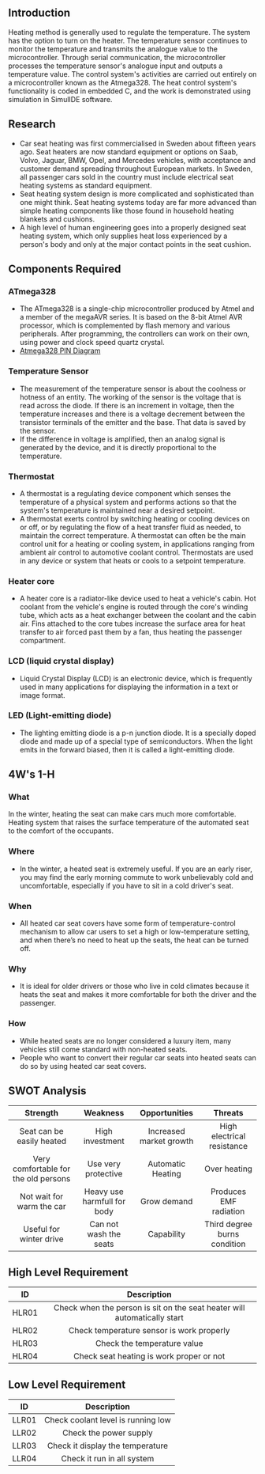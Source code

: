 ## Introduction
Heating method is generally used to regulate the temperature. The system has the option to turn on the heater. The temperature sensor continues to monitor the temperature and transmits the analogue value to the microcontroller. Through serial communication, the microcontroller processes the temperature sensor's analogue input and outputs a temperature value. The control system's activities are carried out entirely on a microcontroller known as the Atmega328. The heat control system's functionality is coded in embedded C, and the work is demonstrated using simulation in SimulIDE software.
## Research
-   Car seat heating was first commercialised in Sweden about fifteen years ago. Seat heaters are now standard equipment or options on Saab, Volvo, Jaguar, BMW, Opel, and Mercedes vehicles, with acceptance and customer demand spreading throughout European markets. In Sweden, all passenger cars sold in the country must include electrical seat heating systems as standard equipment.
-   Seat heating system design is more complicated and sophisticated than one might think. Seat heating systems today are far more advanced than simple heating components like those found in household heating blankets and cushions.
-  A high level of human engineering goes into a properly designed seat heating system, which only supplies heat loss experienced by a person's body and only at the major contact points in the seat cushion.
## Components Required
### ATmega328
-   The ATmega328 is a single-chip microcontroller produced by Atmel and a member of the megaAVR series. It is based on the 8-bit Atmel AVR processor, which is complemented by flash memory and various peripherals. After programming, the controllers can work on their own, using power and clock speed quartz crystal.
-   [Atmega328 PIN Diagram](https://user-images.githubusercontent.com/98877997/157062921-6d20c6dc-cb50-4b29-980f-2341730079fc.png)
### Temperature Sensor
-   The measurement of the temperature sensor is about the coolness or hotness of an entity. The working of the sensor is the voltage that is read across the diode. If there is an increment in voltage, then the temperature increases and there is a voltage decrement between the transistor terminals of the emitter and the base. That data is saved by the sensor.
-   If the difference in voltage is amplified, then an analog signal is generated by the device, and it is directly proportional to the temperature.
### Thermostat
-   A thermostat is a regulating device component which senses the temperature of a physical system and performs actions so that the system's temperature is maintained near a desired setpoint.
-   A thermostat exerts control by switching heating or cooling devices on or off, or by regulating the flow of a heat transfer fluid as needed, to maintain the correct temperature. A thermostat can often be the main control unit for a heating or cooling system, in applications ranging from ambient air control to automotive coolant control. Thermostats are used in any device or system that heats or cools to a setpoint temperature.
### Heater core
-   A heater core is a radiator-like device used to heat a vehicle's cabin. Hot coolant from the vehicle's engine is routed through the core's winding tube, which acts as a heat exchanger between the coolant and the cabin air. Fins attached to the core tubes increase the surface area for heat transfer to air forced past them by a fan, thus heating the passenger compartment.
### LCD (liquid crystal display)
-   Liquid Crystal Display (LCD) is an electronic device, which is frequently used in many applications for displaying the information in a text or image format.
### LED (Light-emitting diode)
-   The lighting emitting diode is a p-n junction diode. It is a specially doped diode and made up of a special type of semiconductors. When the light emits in the forward biased, then it is called a light-emitting diode.
## 4W's 1-H
### What
In the winter, heating the seat can make cars much more comfortable. Heating system that raises the surface temperature of the automated seat to the comfort of the occupants.
### Where
-   In the winter, a heated seat is extremely useful. If you are an early riser, you may find the early morning commute to work unbelievably cold and uncomfortable, especially if you have to sit in a cold driver's seat.
### When
-   All heated car seat covers have some form of temperature-control mechanism to allow car users to set a high or low-temperature setting, and when there’s no need to heat up the seats, the heat can be turned off.
### Why
-   It is ideal for older drivers or those who live in cold climates because it heats the seat and makes it more comfortable for both the driver and the passenger.
### How
-   While heated seats are no longer considered a luxury item, many vehicles still come standard with non-heated seats.
-   People who want to convert their regular car seats into heated seats can do so by using heated car seat covers.
## SWOT Analysis
|Strength|Weakness|Opportunities|Threats|
|:--:|:--:|:--:|:--:|
|Seat can be easily heated|High investment|Increased market growth|High electrical resistance|
|Very comfortable for the old persons|Use very protective|Automatic Heating|Over heating|
|Not wait for warm the car|Heavy use harmfull for body|Grow demand|Produces EMF radiation|
|Useful for winter drive|Can not wash the seats|Capability|Third degree burns condition|
## High Level Requirement
|ID|Description|
|:--:|:--:|
|HLR01|Check when the person is sit on the seat heater will automatically start|
|HLR02|Check temperature sensor is work properly|
|HLR03|Check the temperature value|
|HLR04|Check seat heating is work proper or not|
## Low Level Requirement
|ID|Description|
|:--:|:--:|
|LLR01|Check coolant level is running low|
|LLR02|Check the power supply|
|LLR03|Check it display the temperature|
|LLR04|Check it run in all system|
